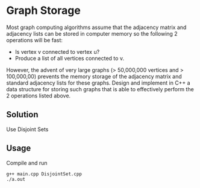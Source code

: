 # Graph Storage

Most graph computing algorithms assume that the adjacency matrix and adjacency lists can be stored in computer memory so the following 2 operations will
be fast:
* Is vertex v connected to vertex u?
* Produce a list of all vertices connected to v.

However, the advent of very large graphs (> 50,000,000 vertices and > 100,000,00) prevents the memory storage of the adjacency matrix and standard adjacency lists for these graphs. Design and implement in C++ a data structure for storing such graphs that is able to effectively perform the 2 operations listed above. 

## Solution
Use Disjoint Sets

## Usage
Compile and run

```bash
g++ main.cpp DisjointSet.cpp
./a.out

```
